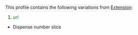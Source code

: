 This profile contains the following variations from [Extension](http://hl7.org/fhir/STU3/Extension):

1.  <span style='color:green'>url</span> 
   *  Dispense number slice
